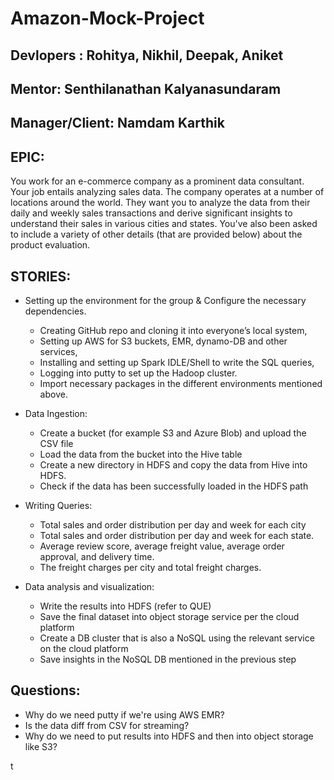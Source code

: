 # Amazon-Mock-Project

## Devlopers : Rohitya, Nikhil, Deepak, Aniket 
## Mentor: Senthilanathan Kalyanasundaram
## Manager/Client: Namdam Karthik


## EPIC:
 You work for an e-commerce company as a prominent data consultant. Your job entails analyzing sales data. The company operates at a number of locations around the world. They want you to analyze the data from their daily and weekly sales transactions and derive significant insights to understand their sales in various cities and states. You've also been asked to include a variety of other details (that are provided below) about the product evaluation.

## STORIES: 

- Setting up the environment for the group & Configure the necessary dependencies.
    - Creating GitHub repo and cloning it into everyone’s local system, 
    - Setting up  AWS for S3 buckets, EMR, dynamo-DB and other services, 
    - Installing and setting up Spark IDLE/Shell to write the SQL queries,
    - Logging into putty to set up the Hadoop cluster.
    - Import necessary packages in the different environments mentioned above.

- Data Ingestion:
    - Create a bucket (for example S3 and Azure Blob) and upload the CSV file
    - Load the data from the bucket into the Hive table
    - Create a new directory in HDFS and copy the data from Hive into HDFS.
    - Check if the data has been successfully loaded in the HDFS path
 
- Writing Queries:
    - Total sales and order distribution per day and week for each city
    - Total sales and order distribution per day and week for each state.
    - Average review score, average freight value, average order approval, and delivery time.
    - The freight charges per city and total freight charges.

- Data analysis and visualization:
    - Write the results into HDFS (refer to QUE)
    - Save the final dataset into object storage service per the cloud platform
    - Create a DB cluster that is also a NoSQL using the relevant service on the cloud platform
    - Save insights in the NoSQL DB mentioned in the previous step
 

## Questions:
- Why do we need putty if we're using AWS EMR?
- Is the data diff from CSV for streaming?
- Why do we need to put results into HDFS and then into object storage like S3?
















t




